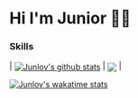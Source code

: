 <!--
**junlov/junlov** is a ✨ _special_ ✨ repository because its `README.md` (this file) appears on your GitHub profile.

Here are some ideas to get you started:

- 🔭 I’m currently working on ...
- 🌱 I’m currently learning ...
- 👯 I’m looking to collaborate on ...
- 🤔 I’m looking for help with ...
- 💬 Ask me about ...
- 📫 How to reach me: ...
- 😄 Pronouns: ...
- ⚡ Fun fact: ...
-->

# Hi I'm Junior 👋🏾

### Skills


| <a href="https://github.com/junlov"><img align="center" src="https://github-readme-stats-private-git-main-k4ngar0o.vercel.app/api?username=junlov&show_icons=true&include_all_commits=true&theme=codeSTACKr&hide_border=true" alt="Junlov's github stats" /></a> | <a href="https://github.com/junlov"><img align="center" src="https://github-readme-stats-private-git-main-k4ngar0o.vercel.app/api/top-langs/?username=junlov&layout=compact&theme=codeSTACKr&hide_border=true" /></a> |


[![Junlov's wakatime stats](https://github-readme-stats-private-git-main-k4ngar0o.vercel.app/api/wakatime?username=junlov&theme=codeSTACKr)](https://github.com/junlov)


